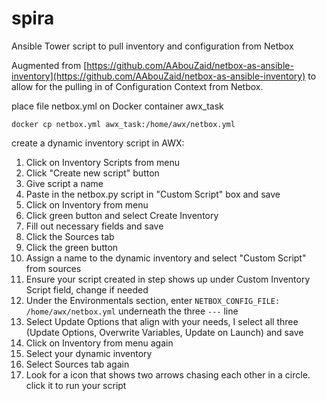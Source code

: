 # spira
Ansible Tower script to pull inventory and configuration from Netbox

Augmented from [https://github.com/AAbouZaid/netbox-as-ansible-inventory](https://github.com/AAbouZaid/netbox-as-ansible-inventory) to allow for the pulling in of Configuration Context from Netbox.

place file netbox.yml on Docker container awx_task

`docker cp netbox.yml awx_task:/home/awx/netbox.yml`

create a dynamic inventory script in AWX:

1. Click on Inventory Scripts from menu
2. Click "Create new script" button
3. Give script a name
4. Paste in the netbox.py script in "Custom Script" box and save
5. Click on Inventory from menu
6. Click green button and select Create Inventory
7. Fill out necessary fields and save
8. Click the Sources tab
9. Click the green button
10. Assign a name to the dynamic inventory and select "Custom Script" from sources
11. Ensure your script created in step shows up under Custom Inventory Script field, change if needed
12. Under the Environmentals section, enter `NETBOX_CONFIG_FILE: /home/awx/netbox.yml` underneath the three `---` line
13. Select Update Options that align with your needs, I select all three (Update Options, Overwrite Variables, Update on Launch) and save
14. Click on Inventory from menu again
15. Select your dynamic inventory
16. Select Sources tab again
17. Look for a icon that shows two arrows chasing each other in a circle. click it to run your script